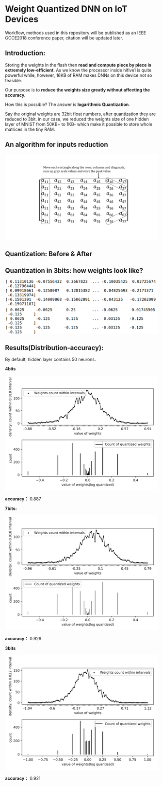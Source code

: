 # Weight Quantized DNN on IoT Devices



Workflow, methods used in this repository will be published as an IEEE GCCE2018 conference paper, citation will be updated later.

## Introduction:

Storing the weights in the flash then **read and compute piece by piece is extremely low-efficient**. As we know the processor inside hifive1 is quite powerful while, however, 16KB of RAM makes DNNs on this device not so feasible.

Our purpose is to **reduce the weights size greatly without affecting the accuracy.**

How this is possible? The answer is **logarithmic Quantization**. 

Say the original weights are 32bit float numbers, after quantization they are reduced to 3bit. in our case, we reduced the weights size of one hidden layer of MNIST from 50KB+ to 1KB- which make it possible to store whole matrices in the tiny RAM. 



## An algorithm for inputs reduction

![four direction projection profiles](doc/images/matrix_image0.jpg)
## Quantization: Before & After


Quantization in 3bits: how weights look like?
-----------------------
![before quantization](doc/images/before_quanti_3bits_50.png)
![after quantization](doc/images/after_quanti_3bits_50.png)   

## Results(Distribution-accuracy):

By default, hidden layer contains 50 neurons.

**4bits**

![4bits](doc/images/my_image_4bits_50.png)

**accuracy：** 0.887

**7bits:**

![7bits](doc/images/my_image_7bits_50.png)

**accuracy：** 0.929

**3bits**

![3bits](doc/images/my_image_3bits_50.png)

**accuracy：** 0.921
